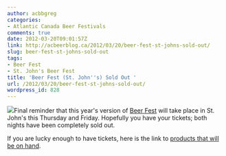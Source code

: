 ```yaml
---
author: acbbgreg
categories:
- Atlantic Canada Beer Festivals
comments: true
date: 2012-03-20T09:01:57Z
link: http://acbeerblog.ca/2012/03/20/beer-fest-st-johns-sold-out/
slug: beer-fest-st-johns-sold-out
tags:
- Beer Fest
- St. John's Beer Fest
title: 'Beer Fest (St. John''s) Sold Out '
url: /2012/03/20/beer-fest-st-johns-sold-out/
wordpress_id: 828
---
```


[![](http://acbeerblog.ca/wp-content/uploads/2012/03/beer_fest_logo_300.jpg)](http://acbeerblog.ca/wp-content/uploads/2012/03/beer_fest_logo_300.jpg)Final reminder that this year's version of [Beer Fest](http://www.nlliquor.com/events/beerfestdetails.asp) will take place in St. John's this Thursday and Friday.  Hopefully you have your tickets; both nights have been completely sold out.

If you are lucky enough to have tickets, here is the link to [products that will be on hand](http://www.nlliquor.com/events/downloads/BF12%20Web%20Product%20List.pdf).
